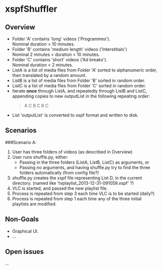 # xspfShuffler

## Overview
- Folder 'A' contains 'long' videos ('Programmes').  
	Nominal duration > 10 minutes.
- Folder 'B' contains 'medium length' videos ('Interstitials')  
	Nominal 2 minutes < duration < 10 minutes.
- Folder 'C' contains 'short' videos ('Ad breaks').  
	Nominal duration < 2 minutes.
- ListA is a list of media files from Folder 'A' sorted to alphanumeric order, then translated by a random amount.
- ListB is a list of media files from Folder 'B' sorted in random order.
- ListC is a list of media files from Folder 'C' sorted in random order.
- Iterate **once** through ListA, and repeatedly through ListB and ListC, appending copies to new outputList in the following repeating order:
	> A C B C B C 
- List 'outputList' is converted to xspf format and written to disk.

## Scenarios
###Scenario A: 
1. User has three folders of videos (as described in Overview)
2. User runs shuffle.py, either:
	- Passing in the three folders (ListA, ListB, ListC) as arguments, or
	- Passing no arguments, and having shuffle.py try to find the three folders automatically (from config file?)	
3. shuffle.py creates the xspf file representing List D, in the current directory. (named like 'tvplaylist_2013-12-31-091059.xspf' ?)
4. VLC is started, and passed the new playlist file.
5. Process is repeated from step 3 each time VLC is to be started (daily?)
6. Process is repeated from step 1 each time any of the three initial playlists are modified. 

## Non-Goals
- Graphical UI.
- ...

## Open issues
...